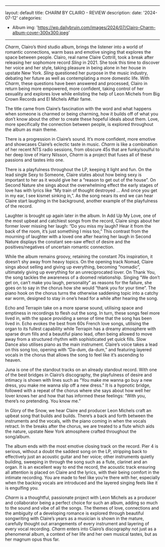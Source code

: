﻿
---
layout: default
title: CHARM BY CLAIRO - REVIEW
description:
date: '2024-07-12'
categories:
  - Album
img: 'https://wp.dailybruin.com/images/2024/07/Clairo-Charm-album-cover-300x300.jpeg'
---





_Charm_, Clairo’s third studio album, brings the listener into a world of romantic connections, warm bass and emotive singing that explores the space between people. Clairo, real name Claire Cottrill, took a break after releasing her sophomore record _Sling_ in 2021. She took this time to discover her voice and her style, taking pleasure in being alone in her house in upstate New York. _Sling_ questioned her purpose in the music industry, debating her future as well as contemplating a more domestic life. With _Charm_, these questions have been answered and processed, Clairo in return being more empowered, more confident, taking control of her sexuality and explores love while enlisting the help of Leon Michels from Big Crown Records and El Michels Affair fame.

  

The title came from Claire’s fascination with the word and what happens when someone is charmed or being charming, how it builds off of what you don’t know about the other to create these hopeful ideals about them. Love, more specifically the connection between people, is explored throughout the album as main theme.

  

There is a progression in Claire’s sound. It’s more confident, more emotive and showcases Claire’s eclectic taste in music. _Charm_ is like a combination of her recent NTS radio sessions, from obscure 45s that are funky/soulful to her deep love of Harry Nilsson, _Charm_ is a project that fuses all of these passions and tastes into one.

  

There is a playfulness throughout the LP, keeping it light and fun. On the lead single Sexy to Someone, Claire states about how being sexy is important to her as it would give her a “reason to get out of the house”. On Second Nature she sings about the overwhelming effect the early stages of love has with lyrics like “My train of thought destroyed … And once you get in my ear, I see kismet sinking in,”. As the song nears its end we can hear Claire start laughing in the background, another example of the playfulness of the record.

  

Laughter is brought up again later in the album. In Add Up My Love, one of the most upbeat and catchiest songs from the record, Claire sings about her former lover missing her laugh: “Do you miss my laugh? Hear it from the back of the room, it’s just something I miss too,” This contrast from the mourning of laughter with a loved one after hearing her laugh in Second Nature displays the constant see-saw effect of desire and the positives/negatives of uncertain romantic connection.

  

While the album remains groovy, retaining the constant 70s inspiration, it doesn’t shy away from heavy topics. On the opening track Nomad, Claire sings about selling and giving up everything, becoming “nomadic”, ultimately giving up everything for an unreciprocated lover. On Thank You, the song tackles the awareness of a doomed relationship. Singing “We don’t get on, can’t make you laugh, personality” as reasons for the failure, she goes on to say in the chorus how she would “thank you for your time”. The piano hook on the chorus turns the otherwise saddening topic into a catchy ear worm, designed to stay in one’s head for a while after hearing the song.

  

Echo and Terrapin take on a more sparse sound, utilising space and emptiness in recordings to flesh out the song. In turn, these songs feel more lived in, with the space providing a sense of time that the song has been lived in. Echo evokes the best from 60s French love songs, utilising the organ to its fullest capability while Terrapin has a dreamy atmosphere with sparse drum fills and a beautiful piano lead, often being allowed to move away from a structured rhythm with sophisticated yet quick fills. Slow Dance also utilises piano as the main instrument. Claire’s voice takes a lead on this song too, opening with “Da-dum, da-dum,” and featuring layered vocals in the chorus that allows the song to feel like it’s ascending to heaven.

  

Juna is one of the standout tracks on an already standout record. With one of the best bridges in Clairo’s discography, the playfulness of desire and intimacy is shown with lines such as “You make me wanna go buy a new dress, you make me wanna slip off a new dress.” It is a hypnotic bridge, followed with a repeat of the chorus where she says about how well her lover knows her and how that has informed these feelings: “With you, there’s no pretending. You know me.”

  

In Glory of the Snow, we hear Claire and producer Leon Michels craft an upbeat song that builds and builds. There’s a back and forth between the instruments and the vocals, with the piano coming in when the vocals retract. In the breaks after the chorus, we are treated to a flute which aids the nature, upstate New York atmosphere crafted throughout the song/album.

  

The album ends with the most emotive closing track on the record. Pier 4 is serious, without a doubt the saddest song on the LP, stripping back to effectively just an acoustic guitar and her voice; other instruments quietly building, sweeping in through the song such as a flute, clarinet and an organ. It is an excellent way to end the record, the acoustic track ensuring all attention is placed on Claire and the lyrics, with their being comfort in the intimate recording. You are made to feel like you’re there with her, especially when the backing vocals are introduced and the layered singing feels like it is engulfing you.

  

_Charm_ is a thoughtful, passionate project with Leon Michels as a producer and collaborator being a perfect choice for such an album, adding so much to the sound and vibe of all the songs. The themes of love, connections and the ambiguity of a developing romance is explored through beautiful songwriting with Claire’s years as a musician is shown in the mature, carefully thought out arrangements of every instrument and layering of every vocal recording. _Charm_ enters into Clairo’s discography not just as a phenomenal album, a context of her life and her own musical tastes, but as her magnum opus thus far.
